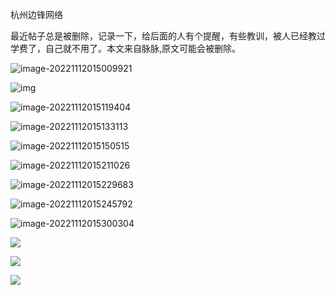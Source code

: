 杭州边锋网络

最近帖子总是被删除，记录一下，给后面的人有个提醒，有些教训，被人已经教过学费了，自己就不用了。本文来自脉脉,原文可能会被删除。

![image-20221112015009921](https://raw.githubusercontent.com/bupingshi/bupingshi/main/picture/202211120150982.png)

![img](https://raw.githubusercontent.com/bupingshi/bupingshi/main/picture/202211120150482.jpeg)

![image-20221112015119404](https://raw.githubusercontent.com/bupingshi/bupingshi/main/picture/202211120151959.png)

![image-20221112015133113](https://raw.githubusercontent.com/bupingshi/bupingshi/main/picture/202211120151412.png)

![image-20221112015150515](https://raw.githubusercontent.com/bupingshi/bupingshi/main/picture/202211120151869.png)

![image-20221112015211026](https://raw.githubusercontent.com/bupingshi/bupingshi/main/picture/202211120152269.png)

![image-20221112015229683](https://raw.githubusercontent.com/bupingshi/bupingshi/main/picture/202211120152953.png)

![image-20221112015245792](https://raw.githubusercontent.com/bupingshi/bupingshi/main/picture/202211120152232.png)

![image-20221112015300304](https://raw.githubusercontent.com/bupingshi/bupingshi/main/picture/202211120153761.png)

![](https://github.com/bupingshi/picture/blob/main/image/202211130108833.png)

![](https://github.com/bupingshi/picture/blob/main/image/202211130109782.png)

![](https://github.com/bupingshi/picture/blob/main/image/202211131002699.png)
